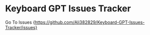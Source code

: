 # Keyboard GPT Issues Tracker
Go To Issues
{https://github.com/Ali382829/Keyboard-GPT-Issues-Tracker/issues}
